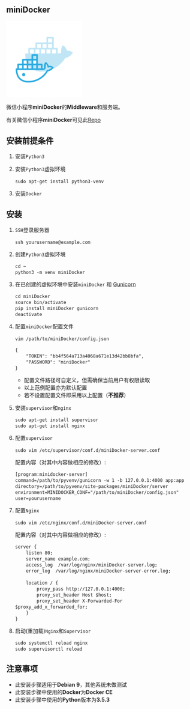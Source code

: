 ## miniDocker

<img src="miniDocker.png" width="40%" />

微信小程序**miniDocker**的**Middleware**和服务端。

有关微信小程序**miniDocker**可见此[Repo](https://github.com/WhiteVermouth/miniDocker-ui)
    
## 安装前提条件

1. 安装`Python3`

2. 安装`Python3`虚拟环境

	`sudo apt-get install python3-venv`
	
3. 安装`Docker`
	
## 安装

1. `SSH`登录服务器
	
	`ssh yourusername@example.com`

2. 创建`Python3`虚拟环境
	
	```
	cd ~
	python3 -m venv miniDocker
	```

3. 在已创建的虚拟环境中安装`miniDocker` 和 [Gunicorn](http://gunicorn.org/)

	```
	cd miniDocker
	source bin/activate
	pip install miniDocker gunicorn
	deactivate
	```
	
4. 配置`miniDocker`配置文件

	`vim /path/to/miniDocker/config.json`
	
	```
	{
  		"TOKEN": "bb4f564a713a4068a671e13d42bb8bfa",
		"PASSWORD": "miniDocker"
	}
	```
	
	* 配置文件路径可自定义，但需确保当前用户有权限读取
	* 以上范例配置亦为默认配置
	* 若不设置配置文件即采用以上配置（**不推荐**）

5. 安装`supervisor`和`nginx`
	
	```
	sudo apt-get install supervisor
	sudo apt-get install nginx
	```


6. 配置`supervisor`
	
	`sudo vim /etc/supervisor/conf.d/miniDocker-server.conf`
	
	配置内容（对其中内容做相应的修改）:
	
	```
	[program:minidocker-server]
	command=/path/to/pyvenv/gunicorn -w 1 -b 127.0.0.1:4000 app:app
	directory=/path/to/pyvenv/site-packages/miniDocker/server
	environment=MINIDOCKER_CONF="/path/to/miniDocker/config.json"
	user=yourusername
	```
    
7. 配置`Nginx`

	`sudo vim /etc/nginx/conf.d/miniDocker-server.conf`
	
	配置内容（对其中内容做相应的修改）:
	
	```
	server {
		listen 80;
		server_name example.com;
		access_log  /var/log/nginx/miniDocker-server.log;
		error_log  /var/log/nginx/miniDocker-server-error.log;

		location / {
			proxy_pass http://127.0.0.1:4000;
			proxy_set_header Host $host;
			proxy_set_header X-Forwarded-For $proxy_add_x_forwarded_for;
		}
	}
	```
	
8. 启动(重加载)`Nginx`和`Supervisor`

	```
	sudo systemctl reload nginx
	sudo supervisorctl reload
	```
    
## 注意事项

* 此安装步骤适用于**Debian 9**，其他系统未做测试
* 此安装步骤中使用的**Docker**为**Docker CE**
* 此安装步骤中使用的**Python**版本为**3.5.3**